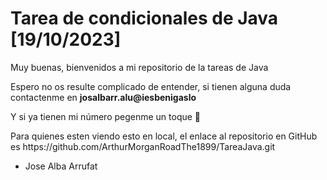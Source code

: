 # Tarea de condicionales de Java [19/10/2023]

<p> Muy buenas, bienvenidos a mi repositorio de la tareas de Java </p>

<p>  Espero no os resulte complicado de entender, si tienen alguna duda contactenme en <b> josalbarr.alu@iesbenigaslo </b> </p>
<p> Y si ya tienen mi número pegenme un toque 🤨 </p>

<p> Para quienes esten viendo esto en local, el enlace al repositorio en GitHub es https://github.com/ArthurMorganRoadThe1899/TareaJava.git</p>

* Jose Alba Arrufat

